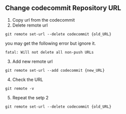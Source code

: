 ## Change codecommit Repository URL

1. Copy url from the codecommit
2. Delete remote url
```
git remote set-url --delete codecommit {old_URL}
```
you may get the following error but ignore it.
```
fatal: Will not delete all non-push URLs
```
3. Add new remote url
```
git remote set-url --add codecommit {new_URL}
```
4. Check the URL
```
git remote -v
```
5. Repeat the setp 2
```
git remote set-url --delete codecommit {old_URL}
```
